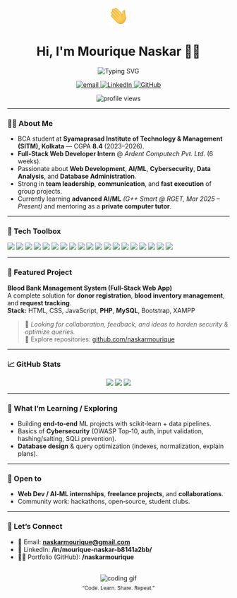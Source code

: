 <div align="center">
  
  <img src="https://raw.githubusercontent.com/ABSphreak/ABSphreak/master/gifs/Hi.gif" width="45" /> 
  <h1>Hi, I'm <b>Mourique Naskar</b> 👨‍💻</h1>
  
  <p>
    <img src="https://readme-typing-svg.herokuapp.com?duration=3500&pause=600&width=600&lines=BCA'26+%7C+Full‑Stack+Web+Developer;AI%2FML+%26+Cybersecurity+Enthusiast;Data+Analysis+%7C+DBMS+%7C+Problem+Solving;Open+to+Internships+and+Projects" alt="Typing SVG" />
  </p>

  <p>
    <a href="mailto:naskarmourique@gmail.com">
      <img src="https://img.shields.io/badge/Email-naskarmourique%40gmail.com-red?style=for-the-badge&logo=gmail" alt="email"/>
    </a>
    <a href="https://www.linkedin.com/in/mourique-naskar-b8141a2bb/" target="_blank">
      <img src="https://img.shields.io/badge/LinkedIn-Mourique%20Naskar-blue?style=for-the-badge&logo=linkedin" alt="LinkedIn"/>
    </a>
    <a href="https://github.com/naskarmourique" target="_blank">
      <img src="https://img.shields.io/badge/GitHub-naskarmourique-181717?style=for-the-badge&logo=github" alt="GitHub"/>
    </a>
  </p>

  <img src="https://komarev.com/ghpvc/?username=naskarmourique&style=for-the-badge" alt="profile views"/>

</div>

---

### 👨‍🎓 About Me
- BCA student at **Syamaprasad Institute of Technology & Management (SITM), Kolkata** — CGPA **8.4** (2023–2026).  
- **Full‑Stack Web Developer Intern** @ *Ardent Computech Pvt. Ltd.* (6 weeks).  
- Passionate about **Web Development**, **AI/ML**, **Cybersecurity**, **Data Analysis**, and **Database Administration**.  
- Strong in **team leadership**, **communication**, and **fast execution** of group projects.  
- Currently learning **advanced AI/ML** *(G++ Smart @ RGET, Mar 2025 – Present)* and mentoring as a **private computer tutor**.

---

### 🧰 Tech Toolbox
<p>
  <img src="https://img.shields.io/badge/Code-Python-3776AB?logo=python&logoColor=white" />
  <img src="https://img.shields.io/badge/Code-JavaScript-F7DF1E?logo=javascript&logoColor=black" />
  <img src="https://img.shields.io/badge/Code-PHP-777BB4?logo=php&logoColor=white" />
  <img src="https://img.shields.io/badge/Code-C-A8B9CC?logo=c&logoColor=black" />
  <img src="https://img.shields.io/badge/Frontend-HTML5-E34F26?logo=html5&logoColor=white" />
  <img src="https://img.shields.io/badge/Frontend-CSS3-1572B6?logo=css3&logoColor=white" />
  <img src="https://img.shields.io/badge/UI-Bootstrap-7952B3?logo=bootstrap&logoColor=white" />
  <img src="https://img.shields.io/badge/Framework-Laravel-FF2D20?logo=laravel&logoColor=white" />
  <img src="https://img.shields.io/badge/Server-XAMPP-FB7A24?logo=xampp&logoColor=white" />
  <img src="https://img.shields.io/badge/DB-MySQL-4479A1?logo=mysql&logoColor=white" />
  <img src="https://img.shields.io/badge/DB-MariaDB-003545?logo=mariadb&logoColor=white" />
  <img src="https://img.shields.io/badge/DB-MongoDB-47A248?logo=mongodb&logoColor=white" />
  <img src="https://img.shields.io/badge/DB-Oracle-F80000?logo=oracle&logoColor=white" />
  <img src="https://img.shields.io/badge/Data-NumPy-013243?logo=numpy&logoColor=white" />
  <img src="https://img.shields.io/badge/Data-Pandas-150458?logo=pandas&logoColor=white" />
  <img src="https://img.shields.io/badge/Data-Matplotlib-11557c?logo=Plotly&logoColor=white" />
  <img src="https://img.shields.io/badge/Data-SciPy-8CAAE6?logo=scipy&logoColor=white" />
  <img src="https://img.shields.io/badge/Tools-Git-F05032?logo=git&logoColor=white" />
  <img src="https://img.shields.io/badge/IDE-VS%20Code-007ACC?logo=visual-studio-code&logoColor=white" />
</p>

---

### 🚀 Featured Project
**Blood Bank Management System (Full‑Stack Web App)**  
A complete solution for **donor registration**, **blood inventory management**, and **request tracking**.  
**Stack:** HTML, CSS, JavaScript, **PHP**, **MySQL**, Bootstrap, XAMPP  
> 📌 *Looking for collaboration, feedback, and ideas to harden security & optimize queries.*  
🔗 Explore repositories: <a href="https://github.com/naskarmourique?tab=repositories">github.com/naskarmourique</a>

---

### 📈 GitHub Stats
<div align="center">
  <img src="https://github-readme-stats.vercel.app/api?username=naskarmourique&show_icons=true&include_all_commits=true&hide_border=true" height="160" />
  <img src="https://github-readme-streak-stats.herokuapp.com/?user=naskarmourique&hide_border=true" height="160" />
  <img src="https://github-readme-stats.vercel.app/api/top-langs/?username=naskarmourique&layout=compact&hide_border=true" height="160" />
</div>

---

### 🧠 What I’m Learning / Exploring
- Building **end‑to‑end** ML projects with scikit‑learn + data pipelines.  
- Basics of **Cybersecurity** (OWASP Top‑10, auth, input validation, hashing/salting, SQLi prevention).  
- **Database design** & query optimization (indexes, normalization, explain plans).

---

### 🤝 Open to
- **Web Dev / AI‑ML internships**, **freelance projects**, and **collaborations**.  
- Community work: hackathons, open‑source, student clubs.

---

### 💬 Let’s Connect
- 📧 Email: **naskarmourique@gmail.com**  
- 🔗 LinkedIn: **/in/mourique-naskar-b8141a2bb/**  
- 🧑‍💻 Portfolio (GitHub): **/naskarmourique**

<div align="center">
  <br/>
  <img src="https://media.giphy.com/media/SWoSkN6DxTszqIKEqv/giphy.gif" width="500" alt="coding gif"/>
  <br/>
  <sub>“Code. Learn. Share. Repeat.”</sub>
</div>

